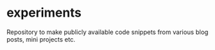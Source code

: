 # experiments
Repository to make publicly available code snippets from various blog posts, mini projects etc.
